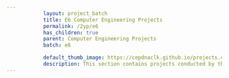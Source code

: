 ```yaml
---
            layout: project_batch
            title: E6 Computer Engineering Projects
            permalink: /2yp/e6
            has_children: true
            parent: Computer Engineering Projects
            batch: e6

            default_thumb_image: https://cepdnaclk.github.io/projects.ce.pdn.ac.lk/data/categories/2yp/thumbnail.jpg
            description: This section contains projects conducted by the students after their second year. Usually, these projects are conducted by groups of 3 students, and followed by Agile principles.
---
```

